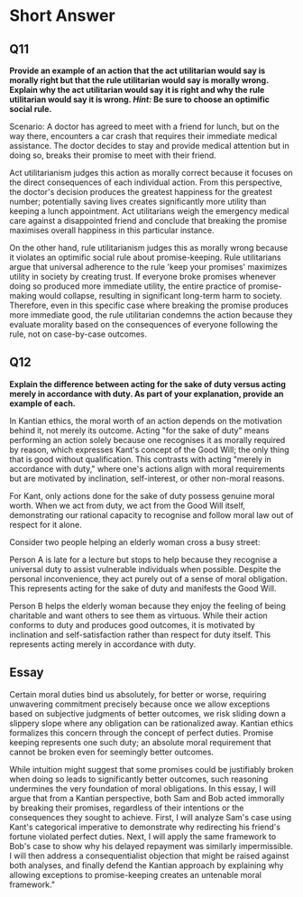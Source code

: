 # Short Answer

## Q11 

**Provide an example of an action that the act utilitarian would say is morally right but that the rule utilitarian would say is morally wrong. Explain why the act utilitarian would say it is right and why the rule utilitarian would say it is wrong. _Hint:_ Be sure to choose an optimific social rule.**

Scenario: A doctor has agreed to meet with a friend for lunch, but on the way there, encounters a car crash that requires their immediate medical assistance. The doctor decides to stay and provide medical attention but in doing so, breaks their promise to meet with their friend.

Act utilitarianism judges this action as morally correct because it focuses on the direct consequences of each individual action. From this perspective, the doctor's decision produces the greatest happiness for the greatest number; potentially saving lives creates significantly more utility than keeping a lunch appointment. Act utilitarians weigh the emergency medical care against a disappointed friend and conclude that breaking the promise maximises overall happiness in this particular instance.

On the other hand, rule utilitarianism judges this as morally wrong because it violates an optimific social rule about promise-keeping. Rule utilitarians argue that universal adherence to the rule 'keep your promises' maximizes utility in society by creating trust. If everyone broke promises whenever doing so produced more immediate utility, the entire practice of promise-making would collapse, resulting in significant long-term harm to society. Therefore, even in this specific case where breaking the promise produces more immediate good, the rule utilitarian condemns the action because they evaluate morality based on the consequences of everyone following the rule, not on case-by-case outcomes.

## Q12

**Explain the difference between acting for the sake of duty versus acting merely in accordance with duty. As part of your explanation, provide an example of each.**

In Kantian ethics, the moral worth of an action depends on the motivation behind it, not merely its outcome. Acting "for the sake of duty" means performing an action solely because one recognises it as morally required by reason, which expresses Kant's concept of the Good Will; the only thing that is good without qualification. This contrasts with acting "merely in accordance with duty," where one's actions align with moral requirements but are motivated by inclination, self-interest, or other non-moral reasons.

For Kant, only actions done for the sake of duty possess genuine moral worth. When we act from duty, we act from the Good Will itself, demonstrating our rational capacity to recognise and follow moral law out of respect for it alone.

Consider two people helping an elderly woman cross a busy street:

Person A is late for a lecture but stops to help because they recognise a universal duty to assist vulnerable individuals when possible. Despite the personal inconvenience, they act purely out of a sense of moral obligation. This represents acting for the sake of duty and manifests the Good Will.

Person B helps the elderly woman because they enjoy the feeling of being charitable and want others to see them as virtuous. While their action conforms to duty and produces good outcomes, it is motivated by inclination and self-satisfaction rather than respect for duty itself. This represents acting merely in accordance with duty.


## Essay

Certain moral duties bind us absolutely, for better or worse, requiring unwavering commitment precisely because once we allow exceptions based on subjective judgments of better outcomes, we risk sliding down a slippery slope where any obligation can be rationalized away. Kantian ethics formalizes this concern through the concept of perfect duties. Promise keeping represents one such duty; an absolute moral requirement that cannot be broken even for seemingly better outcomes.


While intuition might suggest that some promises could be justifiably broken when doing so leads to significantly better outcomes, such reasoning undermines the very foundation of moral obligations. In this essay, I will argue that from a Kantian perspective, both Sam and Bob acted immorally by breaking their promises, regardless of their intentions or the consequences they sought to achieve. First, I will analyze Sam's case using Kant's categorical imperative to demonstrate why redirecting his friend's fortune violated perfect duties. Next, I will apply the same framework to Bob's case to show why his delayed repayment was similarly impermissible. I will then address a consequentialist objection that might be raised against both analyses, and finally defend the Kantian approach by explaining why allowing exceptions to promise-keeping creates an untenable moral framework."